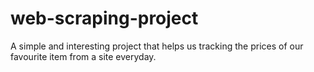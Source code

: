 # web-scraping-project
A simple and interesting project that helps us tracking the prices of our favourite item from a site everyday.

